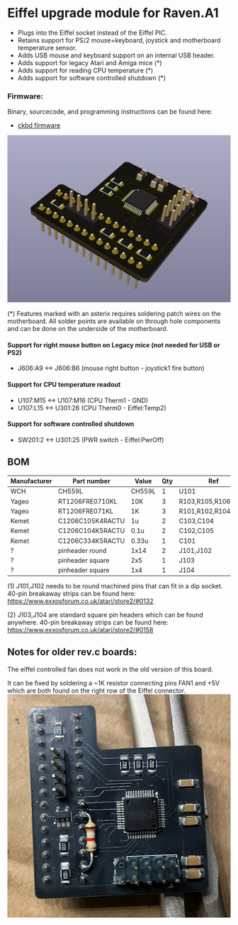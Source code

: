 
# Eiffel upgrade module for Raven.A1

- Plugs into the Eiffel socket instead of the Eiffel PIC.
- Retains support for PS/2 mouse+keyboard, joystick and motherboard temperature sensor.
- Adds USB mouse and keyboard support on an internal USB header.
- Adds support for legacy Atari and Amiga mice (*)
- Adds support for reading CPU temperature (*)
- Adds support for software controlled shutdown (*)

### Firmware:
Binary, sourcecode, and programming instructions can be found here:
* [ckbd firmware](../../../../fw/ckbd/) 


![Alt text](ckbd.png?raw=true "")

(*) Features marked with an asterix requires soldering patch wires on the motherboard.
All solder points are available on through hole components and can be done on the underside of the motherboard.

#### Support for right mouse button on Legacy mice (not needed for USB or PS2)
- J606:A9  <-> J606:B6 (mouse right button - joystick1 fire button)
#### Support for CPU temperature readout
- U107:M15 <-> U107:M16 (CPU Therm1 - GND)
- U107:L15 <-> U301:26 (CPU Therm0 - Eiffel:Temp2)
#### Support for software controlled shutdown
- SW201:2 <-> U301:25 (PWR switch - Eiffel:PwrOff)


## BOM

| Manufacturer  | Part number       | Value     | Qty | Ref                 | Note |
|---------------|-------------------|-----------|-----|---------------------|------|
| WCH           | CH559L            | CH559L    | 1   | U101                |      |
| Yageo         | RT1206FRE0710KL   | 10K       | 3   | R103,R105,R106      |      |
| Yageo         | RT1206FRE071KL    | 1K        | 3   | R101,R102,R104,R107 |      |
| Kemet         | C1206C105K4RACTU  | 1u        | 2   | C103,C104           |      |
| Kemet         | C1206C104K5RACTU  | 0.1u      | 2   | C102,C105           |      |
| Kemet         | C1206C334K5RACTU  | 0.33u     | 1   | C101                |      |
| ?             | pinheader round   | 1x14      | 2   | J101,J102           | (1)  |
| ?             | pinheader square  | 2x5       | 1   | J103                | (2)  |
| ?             | pinheader square  | 1x4       | 1   | J104                | (2)  |


(1) J101,J102 needs to be round machined pins that can fit in a dip socket.
40-pin breakaway strips can be found here:
https://www.exxosforum.co.uk/atari/store2/#0132

(2) J103,J104 are standard square pin headers which can be found anywhere.
40-pin breakaway strips can be found here:
https://www.exxosforum.co.uk/atari/store2/#0158


## Notes for older rev.c boards:

The eiffel controlled fan does not work in the old version of this board.

It can be fixed by soldering a ~1K resistor connecting pins FAN1 and +5V which are both found on the right row of the Eiffel connector.
![Alt text](ckbd_revc_fix.png?raw=true "")

